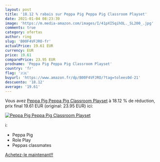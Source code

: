 ```yaml
---
layout: post
title: '18.12 % rabais sur Peppa Pig Peppa Pig Classroom Playset'
date: 2021-01-04 08:23:39
image: 'https://m.media-amazon.com/images/I/41pXI5qihOL._SL200_.jpg'
comments: true
category: ofertas
author: ring
slug: 'B00F4VFJRO-fr'
actualPrice: 19.61 EUR
currency: EUR
price: 19.61
comparePrice: 23.95 EUR
prodname: 'Peppa Pig Peppa Pig Classroom Playset'
country: 'fr'
flag: '🇫🇷'
buyurl: 'https://www.amazon.fr/dp/B00F4VFJRO/?tag=tolees0d-21'
descuento: '18.12'
average: '19.61'
---
```


Vous avez [Peppa Pig Peppa Pig Classroom Playset](https://www.amazon.fr/dp/B00F4VFJRO/?tag=tolees0d-21)  à  18.12 % de réduction, prix final  19.61 EUR (original: 23.95 EUR) ici:

[![Peppa Pig Peppa Pig Classroom Playset](https://m.media-amazon.com/images/I/41pXI5qihOL._SL200_.jpg)](https://www.amazon.fr/dp/B00F4VFJRO/?tag=tolees0d-21)

ℹ️:

- Peppa Pig
- Role Play
- Peppas classmates

[Achetez-le maintenant!!](https://www.amazon.fr/dp/B00F4VFJRO/?tag=tolees0d-21)
